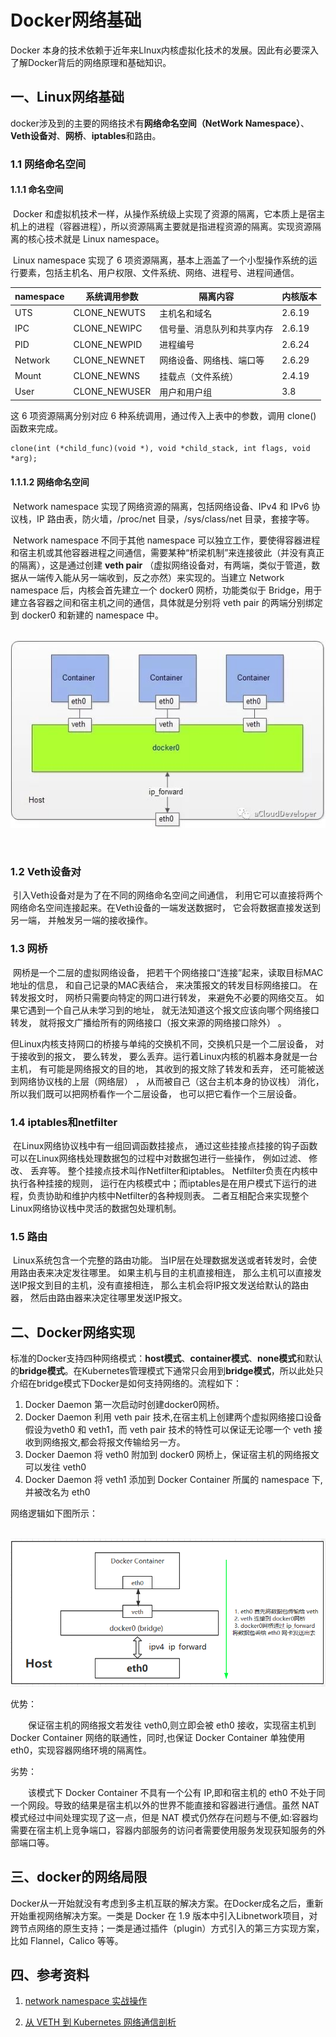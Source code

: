 # Docker网络基础

Docker 本身的技术依赖于近年来LInux内核虚拟化技术的发展。因此有必要深入了解Docker背后的网络原理和基础知识。

## 一、Linux网络基础

docker涉及到的主要的网络技术有**网络命名空间（NetWork Namespace）**、**Veth设备对**、**网桥**、**iptables**和路由。

### 1.1 网络命名空间

#### 1.1.1 命名空间

​		Docker 和虚拟机技术一样，从操作系统级上实现了资源的隔离，它本质上是宿主机上的进程（容器进程），所以资源隔离主要就是指进程资源的隔离。实现资源隔离的核心技术就是 Linux namespace。

​		Linux namespace 实现了 6 项资源隔离，基本上涵盖了一个小型操作系统的运行要素，包括主机名、用户权限、文件系统、网络、进程号、进程间通信。

| namespace | 系统调用参数  | 隔离内容                   | 内核版本 |
| --------- | ------------- | -------------------------- | -------- |
| UTS       | CLONE_NEWUTS  | 主机名和域名               | 2.6.19   |
| IPC       | CLONE_NEWIPC  | 信号量、消息队列和共享内存 | 2.6.19   |
| PID       | CLONE_NEWPID  | 进程编号                   | 2.6.24   |
| Network   | CLONE_NEWNET  | 网络设备、网络栈、端口等   | 2.6.29   |
| Mount     | CLONE_NEWNS   | 挂载点（文件系统）         | 2.4.19   |
| User      | CLONE_NEWUSER | 用户和用户组               | 3.8      |

这 6 项资源隔离分别对应 6 种系统调用，通过传入上表中的参数，调用 clone() 函数来完成。

```
clone(int (*child_func)(void *), void *child_stack, int flags, void *arg);
```

#### 1.1.1.2 网络命名空间

​		Network namespace 实现了网络资源的隔离，包括网络设备、IPv4 和 IPv6 协议栈，IP 路由表，防火墙，/proc/net 目录，/sys/class/net 目录，套接字等。

​		Network namespace 不同于其他 namespace 可以独立工作，要使得容器进程和宿主机或其他容器进程之间通信，需要某种“桥梁机制”来连接彼此（并没有真正的隔离），这是通过创建 **veth pair** （虚拟网络设备对，有两端，类似于管道，数据从一端传入能从另一端收到，反之亦然）来实现的。当建立 Network namespace 后，内核会首先建立一个 docker0 网桥，功能类似于 Bridge，用于建立各容器之间和宿主机之间的通信，具体就是分别将 veth pair 的两端分别绑定到 docker0 和新建的 namespace 中。

​		![](./png/network_namespace.png)

​		

### 1.2 Veth设备对

​		引入Veth设备对是为了在不同的网络命名空间之间通信， 利用它可以直接将两个网络命名空间连接起来。在Veth设备的一端发送数据时， 它会将数据直接发送到另一端， 并触发另一端的接收操作。  

### 1.3 网桥

​		网桥是一个二层的虚拟网络设备， 把若干个网络接口“连接”起来，读取目标MAC地址的信息， 和自己记录的MAC表结合， 来决策报文的转发目标网络接口。  在转发报文时， 网桥只需要向特定的网口进行转发， 来避免不必要的网络交互。 如果它遇到一个自己从未学习到的地址， 就无法知道这个报文应该向哪个网络接口转发， 就将报文广播给所有的网络接口（报文来源的网络接口除外） 。  

​		但Linux内核支持网口的桥接与单纯的交换机不同，交换机只是一个二层设备， 对于接收到的报文， 要么转发， 要么丢弃。运行着Linux内核的机器本身就是一台主机， 有可能是网络报文的目的地， 其收到的报文除了转发和丢弃， 还可能被送到网络协议栈的上层（网络层） ， 从而被自己（这台主机本身的协议栈） 消化， 所以我们既可以把网桥看作一个二层设备， 也可以把它看作一个三层设备。  

### 1.4 iptables和netfilter

​		在Linux网络协议栈中有一组回调函数挂接点， 通过这些挂接点挂接的钩子函数可以在Linux网络栈处理数据包的过程中对数据包进行一些操作， 例如过滤、 修改、 丢弃等。 整个挂接点技术叫作Netfilter和iptables。  		Netfilter负责在内核中执行各种挂接的规则， 运行在内核模式中；而iptables是在用户模式下运行的进程，负责协助和维护内核中Netfilter的各种规则表。 二者互相配合来实现整个Linux网络协议栈中灵活的数据包处理机制。  

### 1.5 路由

​		Linux系统包含一个完整的路由功能。 当IP层在处理数据发送或者转发时，会使用路由表来决定发往哪里。  如果主机与目的主机直接相连， 那么主机可以直接发送IP报文到目的主机，没有直接相连， 那么主机会将IP报文发送给默认的路由器， 然后由路由器来决定往哪里发送IP报文。     



## 二、Docker网络实现

标准的Docker支持四种网络模式：**host模式**、**container模式**、**none模式**和默认的**bridge模式**。在Kubernetes管理模式下通常只会用到**bridge模式**，所以此处只介绍在bridge模式下Docker是如何支持网络的。流程如下：

1. Docker Daemon 第一次启动时创建docker0网桥。
2. Docker Daemon 利用 veth pair 技术,在宿主机上创建两个虚拟网络接口设备 假设为veth0 和 veth1，而 veth pair 技术的特性可以保证无论哪一个 veth 接收到网络报文,都会将报文传输给另一方。
3. Docker Daemon 将 veth0 附加到  docker0 网桥上，保证宿主机的网络报文可以发往 veth0
4. Docker Daemon 将 veth1 添加到 Docker Container 所属的 namespace 下,并被改名为 eth0

网络逻辑如下图所示：

​	<img src="./png/docker_bridge.png" style="zoom:67%;" />

优势：

　　保证宿主机的网络报文若发往 veth0,则立即会被 eth0 接收，实现宿主机到Docker Container 网络的联通性，同时,也保证 Docker Container 单独使用 eth0，实现容器网络环境的隔离性。

劣势：

　　该模式下 Docker Container 不具有一个公有 IP,即和宿主机的 eth0 不处于同一个网段。导致的结果是宿主机以外的世界不能直接和容器进行通信。虽然 NAT 模式经过中间处理实现了这一点，但是 NAT 模式仍然存在问题与不便,如:容器均需要在宿主机上竞争端口，容器内部服务的访问者需要使用服务发现获知服务的外部端口等。



## 三、docker的网络局限

Docker从一开始就没有考虑到多主机互联的解决方案。在Docker成名之后，重新开始重视网络解决方案。一类是 Docker 在 1.9 版本中引入Libnetwork项目，对跨节点网络的原生支持；一类是通过插件（plugin）方式引入的第三方实现方案，比如 Flannel，Calico 等等。



## 四、参考资料

1. [network namespace 实战操作](https://mp.weixin.qq.com/s/PbHe9OP8EkRwmOYnjPz2uA)

2. [从 VETH 到 Kubernetes 网络通信剖析](https://www.infoq.cn/article/fvRGAt1UUSqUl0P3QULd)

